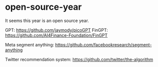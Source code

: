 # open-source-year
It seems this year is an open source year.

GPT:
https://github.com/jaymody/picoGPT
FinGPT:
https://github.com/AI4Finance-Foundation/FinGPT

Meta segment anything:
https://github.com/facebookresearch/segment-anything

Twitter recommendation system:
https://github.com/twitter/the-algorithm

